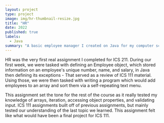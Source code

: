 ```yaml
---
layout: project
type: project
image: img/hr-thumbnail-resize.jpg
title: "HR"
date: 2022
published: true
labels:
  - Java
summary: "A basic employee manager I created on Java for my computer science class"
---
```


HR was the very first real assignment I completed for ICS 211. During our first week, we were tasked with defining an Employee object, which stored information on an employee's unique number, name, and salary, in Java then defining its exceptions - That served as a review of ICS 111 material. Using those, we were then tasked with writing a program which would add employees to an array and sort them via a self-repeating text menu.

This assignment set the tone for the rest of the course as it really tested my knowledge of arrays, iteration, accessing object properties, and validating input. ICS 111 assignments built off of previous assignments, but mainly tested our understanding of the last topic we learned. This assignment felt like what would have been a final project for ICS 111.

